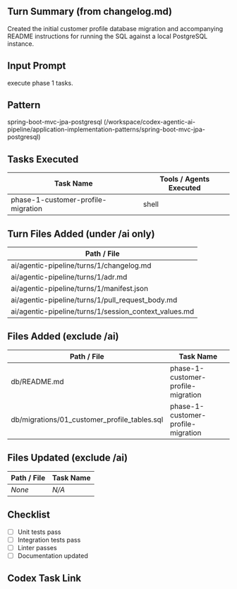 ## Turn Summary (from changelog.md)

<!-- CODEx_TURN_SUMMARY:BEGIN -->
Created the initial customer profile database migration and accompanying README instructions for running the SQL against a local PostgreSQL instance.
<!-- CODEx_TURN_SUMMARY:END -->

## Input Prompt

execute phase 1 tasks.

## Pattern
spring-boot-mvc-jpa-postgresql (/workspace/codex-agentic-ai-pipeline/application-implementation-patterns/spring-boot-mvc-jpa-postgresql)


## Tasks Executed

| Task Name | Tools / Agents Executed |
| --------- | ----------------------- |
| phase-1-customer-profile-migration | shell |

## Turn Files Added (under /ai only)

| Path / File |
| ----------- |
| ai/agentic-pipeline/turns/1/changelog.md |
| ai/agentic-pipeline/turns/1/adr.md |
| ai/agentic-pipeline/turns/1/manifest.json |
| ai/agentic-pipeline/turns/1/pull_request_body.md |
| ai/agentic-pipeline/turns/1/session_context_values.md |

## Files Added (exclude /ai)

| Path / File | Task Name |
| ----------- | --------- |
| db/README.md | phase-1-customer-profile-migration |
| db/migrations/01_customer_profile_tables.sql | phase-1-customer-profile-migration |

## Files Updated (exclude /ai)

| Path / File | Task Name |
| ----------- | --------- |
| _None_ | _N/A_ |

## Checklist

- [ ] Unit tests pass
- [ ] Integration tests pass
- [ ] Linter passes
- [ ] Documentation updated

## Codex Task Link

<leave blank>

